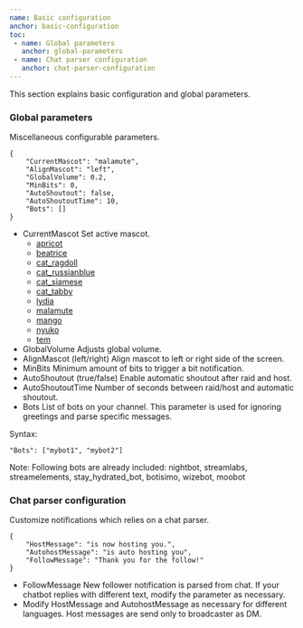 ```yaml
---
name: Basic configuration
anchor: basic-configuration
toc: 
 - name: Global parameters
   anchor: global-parameters
 - name: Chat parser configuration
   anchor: chat-parser-configuration
---
```

This section explains basic configuration and global parameters.

### Global parameters
Miscellaneous configurable parameters.
```
{
    "CurrentMascot": "malamute",
    "AlignMascot": "left",
    "GlobalVolume": 0.2,
    "MinBits": 0,
    "AutoShoutout": false,
    "AutoShoutoutTime": 10,
    "Bots": []
}
```
* <span class="icon settings">CurrentMascot</span> Set active mascot.
  * <a target="_blank" href="{{ site.github.url }}/mascots#apricot">apricot</a>
  * <a target="_blank" href="{{ site.github.url }}/mascots#beatrice">beatrice</a>
  * <a target="_blank" href="{{ site.github.url }}/mascots#cat-ragdoll">cat_ragdoll</a>
  * <a target="_blank" href="{{ site.github.url }}/mascots#cat-russian-blue">cat_russianblue</a>
  * <a target="_blank" href="{{ site.github.url }}/mascots#cat-siamese">cat_siamese</a>
  * <a target="_blank" href="{{ site.github.url }}/mascots#cat-tabby">cat_tabby</a>
  * <a target="_blank" href="{{ site.github.url }}/mascots#lydia">lydia</a>
  * <a target="_blank" href="{{ site.github.url }}/mascots#malamute">malamute</a>
  * <a target="_blank" href="{{ site.github.url }}/mascots#mango">mango</a>
  * <a target="_blank" href="{{ site.github.url }}/mascots#nyuko">nyuko</a>
  * <a target="_blank" href="{{ site.github.url }}/mascots#tem">tem</a>
* <span class="icon settings">GlobalVolume</span> Adjusts global volume.
* <span class="icon settings">AlignMascot</span> (left/right) Align mascot to left or right side of the screen.
* <span class="icon settings">MinBits</span> Minimum amount of bits to trigger a bit notification.
* <span class="icon settings">AutoShoutout</span> (true/false) Enable automatic shoutout after raid and host.
* <span class="icon settings">AutoShoutoutTime</span> Number of seconds between raid/host and automatic shoutout.
* <span class="icon settings">Bots</span> List of bots on your channel. This parameter is used for ignoring greetings and parse specific messages.

Syntax:
```
"Bots": ["mybot1", "mybot2"]
```
<span class="icon idea">Note: Following bots are already included: nightbot, streamlabs, streamelements, stay_hydrated_bot, botisimo, wizebot, moobot</span>

### Chat parser configuration
Customize notifications which relies on a chat parser.
```
{
    "HostMessage": "is now hosting you.",
    "AutohostMessage": "is auto hosting you",
    "FollowMessage": "Thank you for the follow!"
}
```
* <span class="icon settings">FollowMessage</span> New follower notification is parsed from chat. If your chatbot replies with different text, modify the parameter as necessary.
* Modify <span class="icon settings">HostMessage</span> and <span class="icon settings">AutohostMessage</span> as necessary for different languages.
Host messages are send only to broadcaster as DM.
